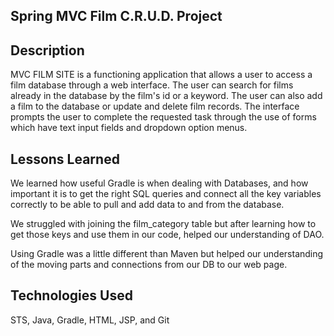 ## Spring MVC Film C.R.U.D. Project



## Description

MVC FILM SITE is a functioning application that allows a user to access a film database through a web
interface. The user can search for films already in the database by the film's id or a keyword. The user
can also add a film to the database or update and delete film records. The interface prompts the user
to complete the requested task through the use of forms which have text input fields and dropdown option
menus.


## Lessons Learned

We learned how useful Gradle is when dealing with Databases, and how important it is to 
get the right SQL queries and connect all the key variables correctly to be able
to pull and add data to and from the database.

We struggled with joining the film_category table but after learning how to 
get those keys and use them in our code, helped our understanding of DAO.

Using Gradle was a little different than Maven but helped our understanding of
the moving parts and connections from our DB to our web page.


## Technologies Used

STS, Java, Gradle, HTML, JSP, and Git